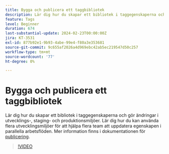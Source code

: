 ```yaml
---
title: Bygga och publicera ett taggbibliotek
description: Lär dig hur du skapar ett bibliotek i taggegenskaperna och gör ändringar i utvecklings-, staging- och produktionsmiljöer.
feature: Tags
level: Beginner
duration: 674
last-substantial-update: 2024-02-23T00:00:00Z
jira: KT-3531
exl-id: 877b92e1-9b93-4abe-99e4-f80a3e353681
source-git-commit: 9c655af2026a4d969ebc42ab5ec219547d50c257
workflow-type: tm+mt
source-wordcount: '77'
ht-degree: 0%

---
```


# Bygga och publicera ett taggbibliotek

Lär dig hur du skapar ett bibliotek i taggegenskaperna och gör ändringar i utvecklings-, staging- och produktionsmiljöer. Lär dig hur du kan använda flera utvecklingsmiljöer för att hjälpa flera team att uppdatera egenskapen i parallella arbetsflöden. Mer information finns i dokumentationen för [publicering](https://experienceleague.adobe.com/docs/experience-platform/tags/publish/overview.html).

>[!VIDEO](https://video.tv.adobe.com/v/28731/?learn=on)

